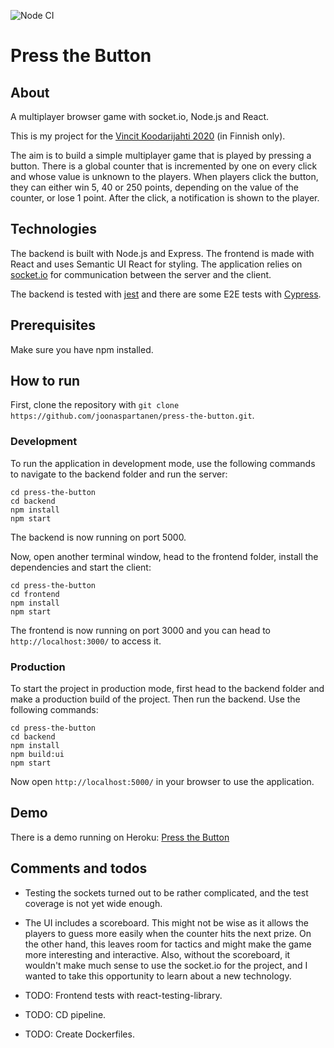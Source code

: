 ![Node CI](https://github.com/joonaspartanen/press-the-button/workflows/Node%20CI/badge.svg)

# Press the Button

## About

A multiplayer browser game with socket.io, Node.js and React.

This is my project for the [Vincit Koodarijahti 2020](https://www.koodarijahti.fi/) (in Finnish only).

The aim is to build a simple multiplayer game that is played by pressing a button. There is a global counter that is incremented by one on every click and whose value is unknown to the players. When players click the button, they can either win 5, 40 or 250 points, depending on the value of the counter, or lose 1 point. After the click, a notification is shown to the player.

## Technologies

The backend is built with Node.js and Express. The frontend is made with React and uses Semantic UI React for styling. The application relies on [socket.io](https://socket.io/) for communication between the server and the client.

The backend is tested with [jest](https://jestjs.io/) and there are some E2E tests with [Cypress](https://www.cypress.io/).

## Prerequisites

Make sure you have npm installed.

## How to run

First, clone the repository with `git clone https://github.com/joonaspartanen/press-the-button.git`.

### Development

To run the application in development mode, use the following commands to navigate to the backend folder and run the server:

```
cd press-the-button
cd backend
npm install
npm start
```

The backend is now running on port 5000.

Now, open another terminal window, head to the frontend folder, install the dependencies and start the client:

```
cd press-the-button
cd frontend
npm install
npm start
```

The frontend is now running on port 3000 and you can head to `http://localhost:3000/` to access it.

### Production

To start the project in production mode, first head to the backend folder and make a production build of the project. Then run the backend. Use the following commands:

```
cd press-the-button
cd backend
npm install
npm build:ui
npm start
```

Now open `http://localhost:5000/` in your browser to use the application.

## Demo

There is a demo running on Heroku: [Press the Button](http://press-the-button-game.herokuapp.com/)

## Comments and todos

- Testing the sockets turned out to be rather complicated, and the test coverage is not yet wide enough.

- The UI includes a scoreboard. This might not be wise as it allows the players to guess more easily when the counter hits the next prize. On the other hand, this leaves room for tactics and might make the game more interesting and interactive. Also, without the scoreboard, it wouldn't make much sense to use the socket.io for the project, and I wanted to take this opportunity to learn about a new technology.

- TODO: Frontend tests with react-testing-library.

- TODO: CD pipeline.

- TODO: Create Dockerfiles.
